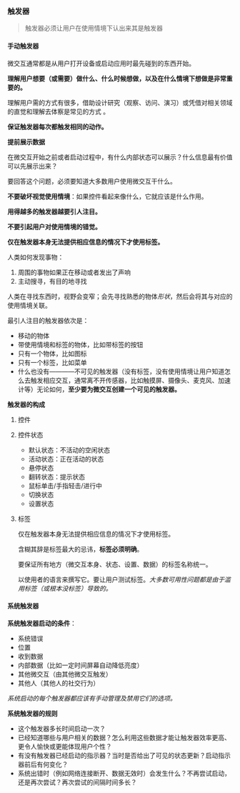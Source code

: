 ### 触发器

> 触发器必须让用户在使用情境下认出来其是触发器

#### 手动触发器

微交互通常都是从用户打开设备或启动应用时最先碰到的东西开始。

**理解用户想要（或需要）做什么、什么时候想做，以及在什么情境下想做是非常重要的。**

理解用户需的方式有很多，借助设计研究（观察、访问、演习）或凭借对相关领域的直觉和理解去体察是常见的方式 。

**保证触发器每次都触发相同的动作。**

**提前展示数据**

在微交互开始之前或者启动过程中，有什么内部状态可以展示？什么信息最有价值可以先展示出来？

要回答这个问题，必须要知道大多数用户使用微交互干什么。

**不要破坏视觉使用情境**：如果控件看起来像什么，它就应该是什么作用。

**用得越多的触发器越要引人注目。**

**不要引起用户对使用情境的错觉。**

**仅在触发器本身无法提供相应信息的情况下才使用标签。**

人类如何发现事物：
1. 周围的事物如果正在移动或者发出了声响
2. 主动搜寻，有目的地寻找

人类在寻找东西时，视野会变窄；会先寻找熟悉的物体*形状*，然后会将其与对应的使用情境关联。

最引人注目的触发器依次是：

- 移动的物体
- 带使用情境和标签的物体，比如带标签的按钮
- 只有一个物体，比如图标
- 只有一个标签，比如菜单
- 什么也没有————不可见的触发器（没有标签，没有使用情境让用户知道怎么去触发相应交互，通常离不开传感器，比如触摸屏、摄像头、麦克风、加速计等）无论如何，**至少要为微交互创建一个可见的触发器。**

**触发器的构成**

1. 控件
2. 控件状态

   - 默认状态：不活动的空闲状态
   - 活动状态：正在活动的状态
   - 悬停状态
   - 翻转状态：提示状态
   - 鼠标单击/手指轻击/进行中
   - 切换状态
   - 设置状态
3. 标签

   仅在触发器本身无法提供相应信息的情况下才使用标签。
   
   含糊其辞是标签最大的忌讳，**标签必须明确**。
   
   要保证所有地方（微交互本身、状态、设置、数据）的标签名称统一。
   
   以使用者的语言来撰写它。要让用户测试标签。*大多数可用性问题都是由于滥用标签（或根本没标签）导致的。*
   
#### 系统触发器

**系统触发器启动的条件**：
- 系统错误
- 位置
- 收到数据
- 内部数据（比如一定时间屏幕自动降低亮度）
- 其他微交互（由其他微交互触发）
- 其他人（其他人的社交行为）

*系统启动的每个触发器都应该有手动管理及禁用它们的选项。*

**系统触发器的规则**

- 这个触发器多长时间启动一次？
- 已经知道哪些与用户相关的数据？怎么利用这些数据才能让触发器效率更高、更令人愉快或更能体现用户个性？
- 有没有触发器已经启动的指示器？当时是否给出了可见的状态更新？启动指示器前后有何变化？
- 系统出错时（例如网络连接断开、数据无效时）会发生什么？不再尝试启动，还是再次尝试？再次尝试的间隔时间多长？


